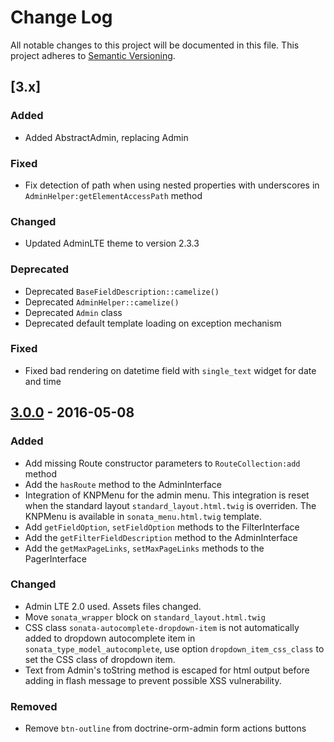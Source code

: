 # Change Log
All notable changes to this project will be documented in this file.
This project adheres to [Semantic Versioning](http://semver.org/).

## [3.x]
### Added
- Added AbstractAdmin, replacing Admin

### Fixed
- Fix detection of path when using nested properties with underscores in `AdminHelper:getElementAccessPath` method

### Changed
- Updated AdminLTE theme to version 2.3.3

### Deprecated
- Deprecated `BaseFieldDescription::camelize()`
- Deprecated `AdminHelper::camelize()`
- Deprecated `Admin` class
- Deprecated default template loading on exception mechanism

### Fixed
- Fixed bad rendering on datetime field with `single_text` widget for date and time

## [3.0.0](https://github.com/sonata-project/SonataAdminBundle/compare/2.3.10...3.0.0) - 2016-05-08
### Added
- Add missing Route constructor parameters to `RouteCollection:add` method
- Add the `hasRoute` method to the AdminInterface
- Integration of KNPMenu for the admin menu. This integration is reset when the standard layout
`standard_layout.html.twig` is overriden. The KNPMenu is available in `sonata_menu.html.twig` template.
- Add `getFieldOption`, `setFieldOption` methods to the FilterInterface
- Add the `getFilterFieldDescription` method to the AdminInterface
- Add the `getMaxPageLinks`, `setMaxPageLinks` methods to the PagerInterface

### Changed
- Admin LTE 2.0 used. Assets files changed.
- Move `sonata_wrapper` block on `standard_layout.html.twig`
- CSS class `sonata-autocomplete-dropdown-item` is not automatically added to dropdown
autocomplete item in `sonata_type_model_autocomplete`, use option `dropdown_item_css_class`
to set the CSS class of dropdown item.
- Text from Admin's toString method is escaped for html output before adding in flash message to prevent possible XSS vulnerability.

### Removed
- Remove `btn-outline` from doctrine-orm-admin form actions buttons
